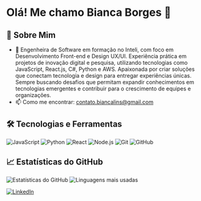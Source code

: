 # Olá! Me chamo Bianca Borges 👋

## 🚀 Sobre Mim

- 🌱 Engenheira de Software em formação no Inteli, com foco em Desenvolvimento Front-end e Design UX/UI. Experiência prática em projetos de inovação digital e pesquisa, utilizando tecnologias como JavaScript, React.js, C#, Python e AWS. Apaixonada por criar soluções que conectam tecnologia e design para entregar experiências únicas. Sempre buscando desafios que permitam expandir conhecimentos em tecnologias emergentes e contribuir para o crescimento de equipes e organizações.
- 📫 Como me encontrar: contato.biancalins@gmail.com

## 🛠️ Tecnologias e Ferramentas

![JavaScript](https://img.shields.io/badge/JavaScript-323330?style=for-the-badge&logo=javascript&logoColor=F7DF1E)
![Python](https://img.shields.io/badge/Python-3776AB?style=for-the-badge&logo=python&logoColor=white)
![React](https://img.shields.io/badge/React-20232A?style=for-the-badge&logo=react&logoColor=61DAFB)
![Node.js](https://img.shields.io/badge/Node.js-339933?style=for-the-badge&logo=nodedotjs&logoColor=white)
![Git](https://img.shields.io/badge/Git-F05032?style=for-the-badge&logo=git&logoColor=white)
![GitHub](https://img.shields.io/badge/GitHub-181717?style=for-the-badge&logo=github&logoColor=white)

## 📈 Estatísticas do GitHub

![Estatísticas do GitHub](https://github-readme-stats.vercel.app/api?username=Biabborges&show_icons=true&theme=radical)
![Linguagens mais usadas](https://github-readme-stats.vercel.app/api/top-langs/?username=Biabborges&layout=compact&theme=radical)


<p align="left">
  <a href="#" title="LinkedIn">
  <img src="https://img.shields.io/badge/-Linkedin-0e76a8?style=flat-square&logo=Linkedin&logoColor=white&link=https://www.linkedin.com/in/bianca-borges-969586206/" alt="LinkedIn"/></a>
</a>
</p>
